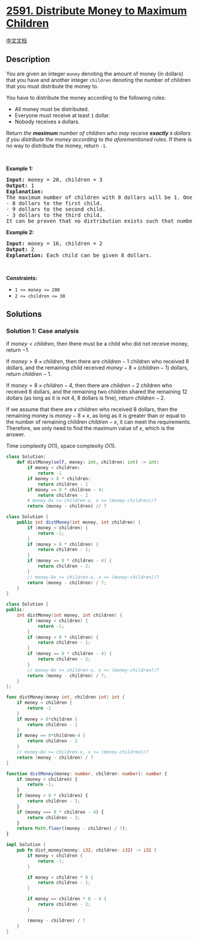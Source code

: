 # [2591. Distribute Money to Maximum Children](https://leetcode.com/problems/distribute-money-to-maximum-children)

[中文文档](/solution/2500-2599/2591.Distribute%20Money%20to%20Maximum%20Children/README.md)

<!-- tags:Greedy,Math -->

<!-- difficulty:Easy -->

## Description

<p>You are given an integer <code>money</code> denoting the amount of money (in dollars) that you have and another integer <code>children</code> denoting the number of children that you must distribute the money to.</p>

<p>You have to distribute the money according to the following rules:</p>

<ul>
	<li>All money must be distributed.</li>
	<li>Everyone must receive at least <code>1</code> dollar.</li>
	<li>Nobody receives <code>4</code> dollars.</li>
</ul>

<p>Return <em>the <strong>maximum</strong> number of children who may receive <strong>exactly</strong> </em><code>8</code> <em>dollars if you distribute the money according to the aforementioned rules</em>. If there is no way to distribute the money, return <code>-1</code>.</p>

<p>&nbsp;</p>
<p><strong class="example">Example 1:</strong></p>

<pre>
<strong>Input:</strong> money = 20, children = 3
<strong>Output:</strong> 1
<strong>Explanation:</strong> 
The maximum number of children with 8 dollars will be 1. One of the ways to distribute the money is:
- 8 dollars to the first child.
- 9 dollars to the second child. 
- 3 dollars to the third child.
It can be proven that no distribution exists such that number of children getting 8 dollars is greater than 1.
</pre>

<p><strong class="example">Example 2:</strong></p>

<pre>
<strong>Input:</strong> money = 16, children = 2
<strong>Output:</strong> 2
<strong>Explanation:</strong> Each child can be given 8 dollars.
</pre>

<p>&nbsp;</p>
<p><strong>Constraints:</strong></p>

<ul>
	<li><code>1 &lt;= money &lt;= 200</code></li>
	<li><code>2 &lt;= children &lt;= 30</code></li>
</ul>

## Solutions

### Solution 1: Case analysis

If $money \lt children$, then there must be a child who did not receive money, return $-1$.

If $money \gt 8 \times children$, then there are $children-1$ children who received $8$ dollars, and the remaining child received $money - 8 \times (children-1)$ dollars, return $children-1$.

If $money = 8 \times children - 4$, then there are $children-2$ children who received $8$ dollars, and the remaining two children shared the remaining $12$ dollars (as long as it is not $4$, $8$ dollars is fine), return $children-2$.

If we assume that there are $x$ children who received $8$ dollars, then the remaining money is $money- 8 \times x$, as long as it is greater than or equal to the number of remaining children $children-x$, it can meet the requirements. Therefore, we only need to find the maximum value of $x$, which is the answer.

Time complexity $O(1)$, space complexity $O(1)$.

<!-- tabs:start -->

```python
class Solution:
    def distMoney(self, money: int, children: int) -> int:
        if money < children:
            return -1
        if money > 8 * children:
            return children - 1
        if money == 8 * children - 4:
            return children - 2
        # money-8x >= children-x, x <= (money-children)/7
        return (money - children) // 7
```

```java
class Solution {
    public int distMoney(int money, int children) {
        if (money < children) {
            return -1;
        }
        if (money > 8 * children) {
            return children - 1;
        }
        if (money == 8 * children - 4) {
            return children - 2;
        }
        // money-8x >= children-x, x <= (money-children)/7
        return (money - children) / 7;
    }
}
```

```cpp
class Solution {
public:
    int distMoney(int money, int children) {
        if (money < children) {
            return -1;
        }
        if (money > 8 * children) {
            return children - 1;
        }
        if (money == 8 * children - 4) {
            return children - 2;
        }
        // money-8x >= children-x, x <= (money-children)/7
        return (money - children) / 7;
    }
};
```

```go
func distMoney(money int, children int) int {
	if money < children {
		return -1
	}
	if money > 8*children {
		return children - 1
	}
	if money == 8*children-4 {
		return children - 2
	}
	// money-8x >= children-x, x <= (money-children)/7
	return (money - children) / 7
}
```

```ts
function distMoney(money: number, children: number): number {
    if (money < children) {
        return -1;
    }
    if (money > 8 * children) {
        return children - 1;
    }
    if (money === 8 * children - 4) {
        return children - 2;
    }
    return Math.floor((money - children) / 7);
}
```

```rust
impl Solution {
    pub fn dist_money(money: i32, children: i32) -> i32 {
        if money < children {
            return -1;
        }

        if money > children * 8 {
            return children - 1;
        }

        if money == children * 8 - 4 {
            return children - 2;
        }

        (money - children) / 7
    }
}
```

<!-- tabs:end -->

<!-- end -->
